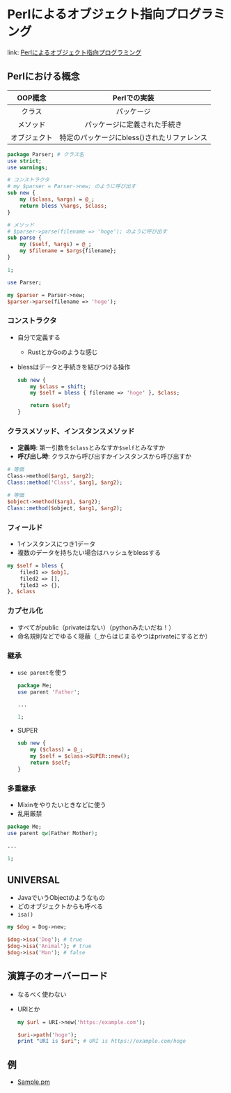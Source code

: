 # Perlによるオブジェクト指向プログラミング

link: [Perlによるオブジェクト指向プログラミング](https://github.com/cateiru/Hatena-Textbook/blob/master/foundation-of-programming-perl.md#perl%E3%81%AB%E3%82%88%E3%82%8B%E3%82%AA%E3%83%96%E3%82%B8%E3%82%A7%E3%82%AF%E3%83%88%E6%8C%87%E5%90%91%E3%83%97%E3%83%AD%E3%82%B0%E3%83%A9%E3%83%9F%E3%83%B3%E3%82%B0)

## Perlにおける概念

|   OOP概念    |                Perlでの実装                 |
| :----------: | :-----------------------------------------: |
|    クラス    |                 パッケージ                  |
|   メソッド   |        パッケージに定義された手続き         |
| オブジェクト | 特定のパッケージにbless()されたリファレンス |

```perl
package Parser; # クラス名
use strict;
use warnings;

# コンストラクタ
# my $parser = Parser->new; のように呼び出す
sub new {
    my ($class, %args) = @_;
    return bless \%args, $class;
}

# メソッド
# $parser->parse(filename => 'hoge'); のように呼び出す
sub parse {
    my ($self, %args) = @_;
    my $filename = $args{filename};
}

1;
```

```perl
use Parser;

my $parser = Parser->new;
$parser->parse(filename => 'hoge');
```

### コンストラクタ

- 自分で定義する
  - RustとかGoのような感じ
- blessはデータと手続きを結びつける操作

  ```perl
  sub new {
      my $class = shift;
      my $self = bless { filename => 'hoge' }, $class;

      return $self;
  }
  ```

### クラスメソッド、インスタンスメソッド

- **定義時**: 第一引数を`$class`とみなすか`$self`とみなすか
- **呼び出し時**: クラスから呼び出すかインスタンスから呼び出すか

```perl
# 等価
Class->method($arg1, $arg2);
Class::method('Class', $arg1, $arg2);

# 等価
$object->method($arg1, $arg2);
Class::method($object, $arg1, $arg2);
```

### フィールド

- 1インスタンスにつき1データ
- 複数のデータを持ちたい場合はハッシュをblessする

```perl
my $self = bless {
    filed1 => $obj1,
    filed2 => [],
    filed3 => {},
}, $class
```

### カプセル化

- すべてがpublic（privateはない）（pythonみたいだね！）
- 命名規則などでゆるく隠蔽（`_`からはじまるやつはprivateにするとか）

### 継承

- `use parent`を使う

  ```perl
  package Me;
  use parent 'Father';

  ...

  1;
  ```

- SUPER

  ```perl
  sub new {
      my ($class) = @_;
      my $self = $class->SUPER::new();
      return $self;
  }
  ```

### 多重継承

- Mixinをやりたいときなどに使う
- 乱用厳禁

```perl
package Me;
use parent qw(Father Mother);

...

1;
```

## UNIVERSAL

- JavaでいうObjectのようなもの
- どのオブジェクトからも呼べる
- `isa()`

```perl
my $dog = Dog->new;

$dog->isa('Dog'); # true
$dog->isa('Animal'); # true
$dog->isa('Man'); # false
```

## 演算子のオーバーロード

- なるべく使わない
- URIとか

    ```perl
    my $url = URI->new('https:/example.com');

    $uri->path('hoge');
    print "URI is $uri"; # URI is https://example.com/hoge
    ```

## 例

- [Sample.pm](../../src/Sample.pm)
